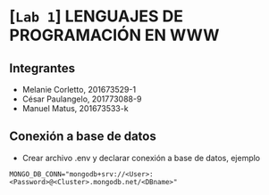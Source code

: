 # [`Lab 1`] LENGUAJES DE PROGRAMACIÓN EN WWW
## Integrantes
* Melanie Corletto, 201673529-1
* César Paulangelo, 201773088-9
* Manuel Matus, 201673533-k

## Conexión a base de datos
* Crear archivo .env y declarar conexión a base de datos, ejemplo
```.env
MONGO_DB_CONN="mongodb+srv://<User>:<Password>@<Cluster>.mongodb.net/<DBname>"
```